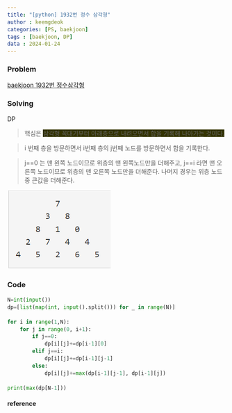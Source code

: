 ```yaml
---
title: "[python] 1932번 정수 삼각형"
author : keemgdeok
categories: [PS, baekjoon]
tags : [baekjoon, DP]
data : 2024-01-24
---
```



### Problem
[baekjoon 1932번 정수삼각형](https://www.acmicpc.net/problem/1932)

  

### Solving
DP
> 핵심은 <span style="background-color:#333300"> 삼각형 꼭대기부터 아래층으로 내려오면서 합을 기록해 나아가는 것이다.</span>

> i 번째 층을 방문하면서 i번째 층의 j번째 노드를 방문하면서 합을 기록한다.

> j\==0 는 맨 왼쪽 노드이므로 위층의 맨 왼쪽노드만을 더해주고, j\==i 라면 맨 오른쪽 노드이므로 위층의 맨 오른쪽 노드만을 더해준다.
> 나머지 경우는 위층 노드 중 큰값을 더해준다.

![1932](/assets/img/1932.png)


### Code
```py
N=int(input())
dp=[list(map(int, input().split())) for _ in range(N)]

for i in range(1,N):
    for j in range(0, i+1):
        if j==0:
            dp[i][j]+=dp[i-1][0]
        elif j==i:
            dp[i][j]+=dp[i-1][j-1]
        else:
            dp[i][j]+=max(dp[i-1][j-1], dp[i-1][j])

print(max(dp[N-1]))
```


#### reference



